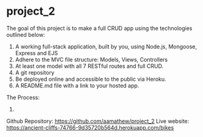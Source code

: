 # project_2
The goal of this project is to make a full CRUD app using the technologies outlined below:

  1. A working full-stack application, built by you, using Node.js, Mongoose, Express and EJS
  2. Adhere to the MVC file structure: Models, Views, Controllers
  3. At least one model with all 7 RESTful routes and full CRUD.
  4. A git repository
  5. Be deployed online and accessible to the public via Heroku.
  6. A README.md file with a link to your hosted app.

The Process:

  1.



Github Repository: https://github.com/aamathew/project_2
Live website: https://ancient-cliffs-74766-9d35720b564d.herokuapp.com/bikes
